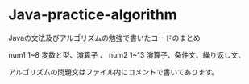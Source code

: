 # Java-practice-algorithm

Javaの文法及びアルゴリズムの勉強で書いたコードのまとめ

num1 1~8  変数と型、演算子 、
num2 1~13 演算子、条件文、繰り返し文、

アルゴリズムの問題文はファイル内にコメントで書いてあります。
